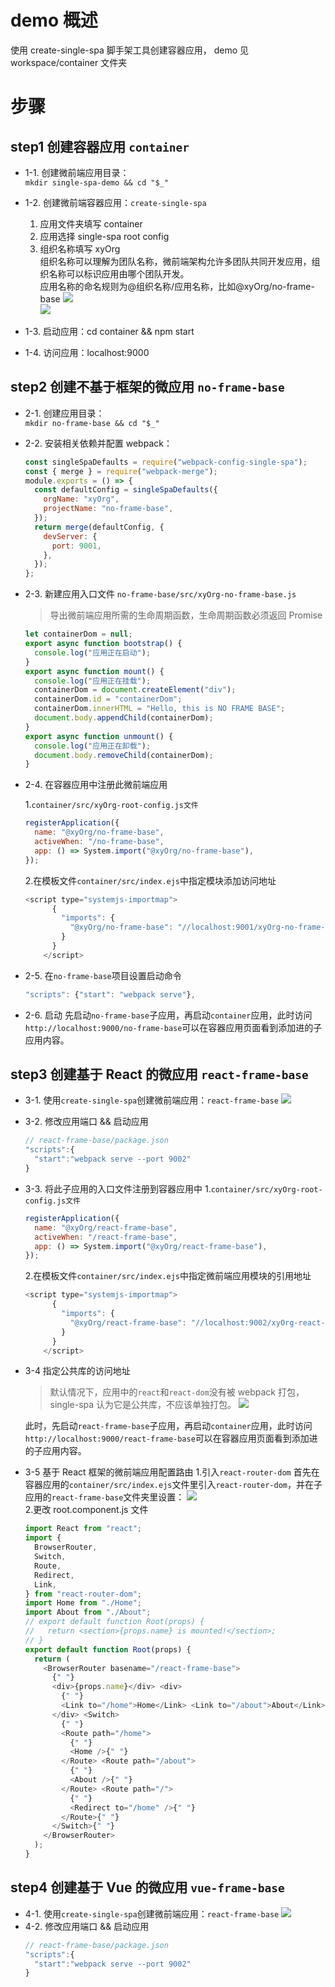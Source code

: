 # demo 概述

使用 create-single-spa 脚手架工具创建容器应用， demo 见 workspace/container 文件夹

# 步骤

## step1 创建容器应用 `container`

- 1-1. 创建微前端应用目录：  
   `mkdir single-spa-demo && cd "$_"`
- 1-2. 创建微前端容器应用：`create-single-spa`

  1. 应用文件夹填写 container
  2. 应用选择 single-spa root config
  3. 组织名称填写 xyOrg  
     组织名称可以理解为团队名称，微前端架构允许多团队共同开发应用，组织名称可以标识应用由哪个团队开发。  
     应用名称的命名规则为@组织名称/应用名称，比如@xyOrg/no-frame-base
     ![](./image/create_init.png)  
     ![](./image/container_default_demo.png)

- 1-3. 启动应用：cd container && npm start
- 1-4. 访问应用：localhost:9000

## step2 创建不基于框架的微应用 `no-frame-base`

- 2-1. 创建应用目录：  
   `mkdir no-frame-base && cd "$_"`
- 2-2. 安装相关依赖并配置 webpack：
  ```js
  const singleSpaDefaults = require("webpack-config-single-spa");
  const { merge } = require("webpack-merge");
  module.exports = () => {
    const defaultConfig = singleSpaDefaults({
      orgName: "xyOrg",
      projectName: "no-frame-base",
    });
    return merge(defaultConfig, {
      devServer: {
        port: 9001,
      },
    });
  };
  ```
- 2-3. 新建应用入口文件 `no-frame-base/src/xyOrg-no-frame-base.js`

  > 导出微前端应用所需的生命周期函数，生命周期函数必须返回 Promise

  ```js
  let containerDom = null;
  export async function bootstrap() {
    console.log("应用正在启动");
  }
  export async function mount() {
    console.log("应用正在挂载");
    containerDom = document.createElement("div");
    containerDom.id = "containerDom";
    containerDom.innerHTML = "Hello, this is NO FRAME BASE";
    document.body.appendChild(containerDom);
  }
  export async function unmount() {
    console.log("应用正在卸载");
    document.body.removeChild(containerDom);
  }
  ```

- 2-4. 在容器应用中注册此微前端应用

  1.`container/src/xyOrg-root-config.js文件`

  ```js
  registerApplication({
    name: "@xyOrg/no-frame-base",
    activeWhen: "/no-frame-base",
    app: () => System.import("@xyOrg/no-frame-base"),
  });
  ```

  2.在模板文件`container/src/index.ejs`中指定模块添加访问地址

  ```js
  <script type="systemjs-importmap">
        {
          "imports": {
            "@xyOrg/no-frame-base": "//localhost:9001/xyOrg-no-frame-base.js"
          }
        }
      </script>
  ```

- 2-5. 在`no-frame-base`项目设置启动命令
  ```js
  "scripts": {"start": "webpack serve"},
  ```
- 2-6. 启动
  先启动`no-frame-base`子应用，再启动`container`应用，此时访问`http://localhost:9000/no-frame-base`可以在容器应用页面看到添加进的子应用内容。

## step3 创建基于 React 的微应用 `react-frame-base`

- 3-1. 使用`create-single-spa`创建微前端应用：`react-frame-base`
  ![](./image/create_react_frame_base.png)
- 3-2. 修改应用端口 && 启动应用
  ```js
  // react-frame-base/package.json
  "scripts":{
    "start":"webpack serve --port 9002"
  }
  ```
- 3-3. 将此子应用的入口文件注册到容器应用中 1.`container/src/xyOrg-root-config.js文件`

  ```js
  registerApplication({
    name: "@xyOrg/react-frame-base",
    activeWhen: "/react-frame-base",
    app: () => System.import("@xyOrg/react-frame-base"),
  });
  ```

  2.在模板文件`container/src/index.ejs`中指定微前端应用模块的引用地址

  ```js
  <script type="systemjs-importmap">
        {
          "imports": {
            "@xyOrg/react-frame-base": "//localhost:9002/xyOrg-react-frame-base.js"
          }
        }
      </script>
  ```

- 3-4 指定公共库的访问地址

  > 默认情况下，应用中的`react`和`react-dom`没有被 webpack 打包，single-spa 认为它是公共库，不应该单独打包。
  > ![](./image/add_shared_dependencies_tips.png)

  此时，先启动`react-frame-base`子应用，再启动`container`应用，此时访问`http://localhost:9000/react-frame-base`可以在容器应用页面看到添加进的子应用内容。

- 3-5 基于 React 框架的微前端应用配置路由 1.引入`react-router-dom`
  首先在容器应用的`container/src/index.ejs`文件里引入`react-router-dom`，并在子应用的`react-frame-base`文件夹里设置：
  ![](./image/ignore_react_router_dom.png)  
   2.更改 root.component.js 文件

  ```js
  import React from "react";
  import {
    BrowserRouter,
    Switch,
    Route,
    Redirect,
    Link,
  } from "react-router-dom";
  import Home from "./Home";
  import About from "./About";
  // export default function Root(props) {
  //   return <section>{props.name} is mounted!</section>;
  // }
  export default function Root(props) {
    return (
      <BrowserRouter basename="/react-frame-base">
        {" "}
        <div>{props.name}</div> <div>
          {" "}
          <Link to="/home">Home</Link> <Link to="/about">About</Link>{" "}
        </div> <Switch>
          {" "}
          <Route path="/home">
            {" "}
            <Home />{" "}
          </Route> <Route path="/about">
            {" "}
            <About />{" "}
          </Route> <Route path="/">
            {" "}
            <Redirect to="/home" />{" "}
          </Route>{" "}
        </Switch>{" "}
      </BrowserRouter>
    );
  }
  ```

## step4 创建基于 Vue 的微应用 `vue-frame-base`

- 4-1. 使用`create-single-spa`创建微前端应用：`react-frame-base`
  ![](./image/create_react_frame_base.png)
- 4-2. 修改应用端口 && 启动应用
  ```js
  // react-frame-base/package.json
  "scripts":{
    "start":"webpack serve --port 9002"
  }
  ```

